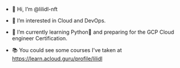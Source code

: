 - 👋 Hi, I’m @lilidl-nft
- 👀 I’m interested in Cloud and DevOps.
- 🌱 I’m currently learning Python🐍 and preparing for the GCP Cloud engineer Certification.

- 📚 You could see some courses I've taken at https://learn.acloud.guru/profile/lilidl
<!---
lilidl-nft/lilidl-nft is a ✨ special ✨ repository because its `README.md` (this file) appears on your GitHub profile.
You can click the Preview link to take a look at your changes.
--->
